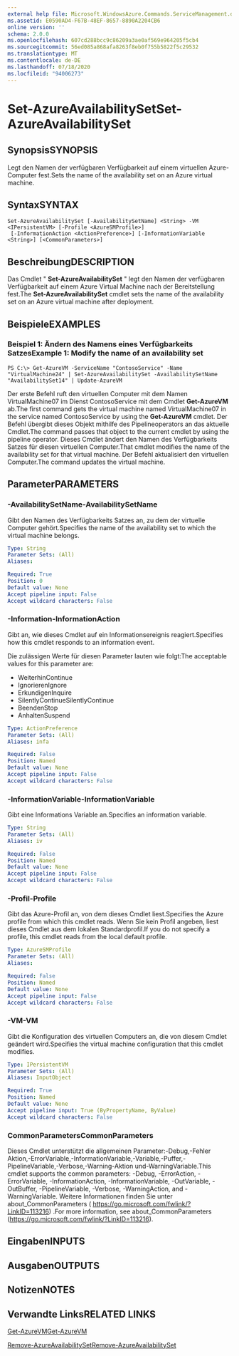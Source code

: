 ```yaml
---
external help file: Microsoft.WindowsAzure.Commands.ServiceManagement.dll-Help.xml
ms.assetid: E0590AD4-F67B-48EF-8657-8890A2204CB6
online version: ''
schema: 2.0.0
ms.openlocfilehash: 607cd288bcc9c86209a3ae0af569e964205f5cb4
ms.sourcegitcommit: 56ed085a868afa8263f8eb0f755b5822f5c29532
ms.translationtype: MT
ms.contentlocale: de-DE
ms.lasthandoff: 07/18/2020
ms.locfileid: "94006273"
---
```

# <span data-ttu-id="ef355-101">Set-AzureAvailabilitySet</span><span class="sxs-lookup"><span data-stu-id="ef355-101">Set-AzureAvailabilitySet</span></span>

## <span data-ttu-id="ef355-102">Synopsis</span><span class="sxs-lookup"><span data-stu-id="ef355-102">SYNOPSIS</span></span>
<span data-ttu-id="ef355-103">Legt den Namen der verfügbaren Verfügbarkeit auf einem virtuellen Azure-Computer fest.</span><span class="sxs-lookup"><span data-stu-id="ef355-103">Sets the name of the availability set on an Azure virtual machine.</span></span>

## <span data-ttu-id="ef355-104">Syntax</span><span class="sxs-lookup"><span data-stu-id="ef355-104">SYNTAX</span></span>

```
Set-AzureAvailabilitySet [-AvailabilitySetName] <String> -VM <IPersistentVM> [-Profile <AzureSMProfile>]
 [-InformationAction <ActionPreference>] [-InformationVariable <String>] [<CommonParameters>]
```

## <span data-ttu-id="ef355-105">Beschreibung</span><span class="sxs-lookup"><span data-stu-id="ef355-105">DESCRIPTION</span></span>
<span data-ttu-id="ef355-106">Das Cmdlet " **Set-AzureAvailabilitySet** " legt den Namen der verfügbaren Verfügbarkeit auf einem Azure Virtual Machine nach der Bereitstellung fest.</span><span class="sxs-lookup"><span data-stu-id="ef355-106">The **Set-AzureAvailabilitySet** cmdlet sets the name of the availability set on an Azure virtual machine after deployment.</span></span>

## <span data-ttu-id="ef355-107">Beispiele</span><span class="sxs-lookup"><span data-stu-id="ef355-107">EXAMPLES</span></span>

### <span data-ttu-id="ef355-108">Beispiel 1: Ändern des Namens eines Verfügbarkeits Satzes</span><span class="sxs-lookup"><span data-stu-id="ef355-108">Example 1: Modify the name of an availability set</span></span>
```
PS C:\> Get-AzureVM -ServiceName "ContosoService" -Name "VirtualMachine24" | Set-AzureAvailabilitySet -AvailabilitySetName "AvailabilitySet14" | Update-AzureVM
```

<span data-ttu-id="ef355-109">Der erste Befehl ruft den virtuellen Computer mit dem Namen VirtualMachine07 im Dienst ContosoService mit dem Cmdlet **Get-AzureVM** ab.</span><span class="sxs-lookup"><span data-stu-id="ef355-109">The first command gets the virtual machine named VirtualMachine07 in the service named ContosoService by using the **Get-AzureVM** cmdlet.</span></span>
<span data-ttu-id="ef355-110">Der Befehl übergibt dieses Objekt mithilfe des Pipelineoperators an das aktuelle Cmdlet.</span><span class="sxs-lookup"><span data-stu-id="ef355-110">The command passes that object to the current cmdlet by using the pipeline operator.</span></span>
<span data-ttu-id="ef355-111">Dieses Cmdlet ändert den Namen des Verfügbarkeits Satzes für diesen virtuellen Computer.</span><span class="sxs-lookup"><span data-stu-id="ef355-111">That cmdlet modifies the name of the availability set for that virtual machine.</span></span>
<span data-ttu-id="ef355-112">Der Befehl aktualisiert den virtuellen Computer.</span><span class="sxs-lookup"><span data-stu-id="ef355-112">The command updates the virtual machine.</span></span>

## <span data-ttu-id="ef355-113">Parameter</span><span class="sxs-lookup"><span data-stu-id="ef355-113">PARAMETERS</span></span>

### <span data-ttu-id="ef355-114">-AvailabilitySetName</span><span class="sxs-lookup"><span data-stu-id="ef355-114">-AvailabilitySetName</span></span>
<span data-ttu-id="ef355-115">Gibt den Namen des Verfügbarkeits Satzes an, zu dem der virtuelle Computer gehört.</span><span class="sxs-lookup"><span data-stu-id="ef355-115">Specifies the name of the availability set to which the virtual machine belongs.</span></span>

```yaml
Type: String
Parameter Sets: (All)
Aliases: 

Required: True
Position: 0
Default value: None
Accept pipeline input: False
Accept wildcard characters: False
```

### <span data-ttu-id="ef355-116">-Information</span><span class="sxs-lookup"><span data-stu-id="ef355-116">-InformationAction</span></span>
<span data-ttu-id="ef355-117">Gibt an, wie dieses Cmdlet auf ein Informationsereignis reagiert.</span><span class="sxs-lookup"><span data-stu-id="ef355-117">Specifies how this cmdlet responds to an information event.</span></span>

<span data-ttu-id="ef355-118">Die zulässigen Werte für diesen Parameter lauten wie folgt:</span><span class="sxs-lookup"><span data-stu-id="ef355-118">The acceptable values for this parameter are:</span></span>

- <span data-ttu-id="ef355-119">Weiterhin</span><span class="sxs-lookup"><span data-stu-id="ef355-119">Continue</span></span>
- <span data-ttu-id="ef355-120">Ignorieren</span><span class="sxs-lookup"><span data-stu-id="ef355-120">Ignore</span></span>
- <span data-ttu-id="ef355-121">Erkundigen</span><span class="sxs-lookup"><span data-stu-id="ef355-121">Inquire</span></span>
- <span data-ttu-id="ef355-122">SilentlyContinue</span><span class="sxs-lookup"><span data-stu-id="ef355-122">SilentlyContinue</span></span>
- <span data-ttu-id="ef355-123">Beenden</span><span class="sxs-lookup"><span data-stu-id="ef355-123">Stop</span></span>
- <span data-ttu-id="ef355-124">Anhalten</span><span class="sxs-lookup"><span data-stu-id="ef355-124">Suspend</span></span>

```yaml
Type: ActionPreference
Parameter Sets: (All)
Aliases: infa

Required: False
Position: Named
Default value: None
Accept pipeline input: False
Accept wildcard characters: False
```

### <span data-ttu-id="ef355-125">-InformationVariable</span><span class="sxs-lookup"><span data-stu-id="ef355-125">-InformationVariable</span></span>
<span data-ttu-id="ef355-126">Gibt eine Informations Variable an.</span><span class="sxs-lookup"><span data-stu-id="ef355-126">Specifies an information variable.</span></span>

```yaml
Type: String
Parameter Sets: (All)
Aliases: iv

Required: False
Position: Named
Default value: None
Accept pipeline input: False
Accept wildcard characters: False
```

### <span data-ttu-id="ef355-127">-Profil</span><span class="sxs-lookup"><span data-stu-id="ef355-127">-Profile</span></span>
<span data-ttu-id="ef355-128">Gibt das Azure-Profil an, von dem dieses Cmdlet liest.</span><span class="sxs-lookup"><span data-stu-id="ef355-128">Specifies the Azure profile from which this cmdlet reads.</span></span>
<span data-ttu-id="ef355-129">Wenn Sie kein Profil angeben, liest dieses Cmdlet aus dem lokalen Standardprofil.</span><span class="sxs-lookup"><span data-stu-id="ef355-129">If you do not specify a profile, this cmdlet reads from the local default profile.</span></span>

```yaml
Type: AzureSMProfile
Parameter Sets: (All)
Aliases: 

Required: False
Position: Named
Default value: None
Accept pipeline input: False
Accept wildcard characters: False
```

### <span data-ttu-id="ef355-130">-VM</span><span class="sxs-lookup"><span data-stu-id="ef355-130">-VM</span></span>
<span data-ttu-id="ef355-131">Gibt die Konfiguration des virtuellen Computers an, die von diesem Cmdlet geändert wird.</span><span class="sxs-lookup"><span data-stu-id="ef355-131">Specifies the virtual machine configuration that this cmdlet modifies.</span></span>

```yaml
Type: IPersistentVM
Parameter Sets: (All)
Aliases: InputObject

Required: True
Position: Named
Default value: None
Accept pipeline input: True (ByPropertyName, ByValue)
Accept wildcard characters: False
```

### <span data-ttu-id="ef355-132">CommonParameters</span><span class="sxs-lookup"><span data-stu-id="ef355-132">CommonParameters</span></span>
<span data-ttu-id="ef355-133">Dieses Cmdlet unterstützt die allgemeinen Parameter:-Debug,-Fehler Aktion,-ErrorVariable,-InformationVariable,-Variable,-Puffer,-PipelineVariable,-Verbose,-Warning-Aktion und-WarningVariable.</span><span class="sxs-lookup"><span data-stu-id="ef355-133">This cmdlet supports the common parameters: -Debug, -ErrorAction, -ErrorVariable, -InformationAction, -InformationVariable, -OutVariable, -OutBuffer, -PipelineVariable, -Verbose, -WarningAction, and -WarningVariable.</span></span> <span data-ttu-id="ef355-134">Weitere Informationen finden Sie unter about_CommonParameters ( https://go.microsoft.com/fwlink/?LinkID=113216) .</span><span class="sxs-lookup"><span data-stu-id="ef355-134">For more information, see about_CommonParameters (https://go.microsoft.com/fwlink/?LinkID=113216).</span></span>

## <span data-ttu-id="ef355-135">Eingaben</span><span class="sxs-lookup"><span data-stu-id="ef355-135">INPUTS</span></span>

## <span data-ttu-id="ef355-136">Ausgaben</span><span class="sxs-lookup"><span data-stu-id="ef355-136">OUTPUTS</span></span>

## <span data-ttu-id="ef355-137">Notizen</span><span class="sxs-lookup"><span data-stu-id="ef355-137">NOTES</span></span>

## <span data-ttu-id="ef355-138">Verwandte Links</span><span class="sxs-lookup"><span data-stu-id="ef355-138">RELATED LINKS</span></span>

[<span data-ttu-id="ef355-139">Get-AzureVM</span><span class="sxs-lookup"><span data-stu-id="ef355-139">Get-AzureVM</span></span>](./Get-AzureVM.md)

[<span data-ttu-id="ef355-140">Remove-AzureAvailabilitySet</span><span class="sxs-lookup"><span data-stu-id="ef355-140">Remove-AzureAvailabilitySet</span></span>](./Remove-AzureAvailabilitySet.md)


